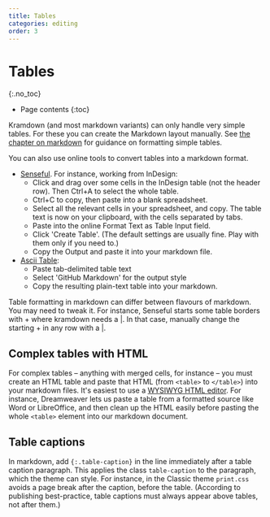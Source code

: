 ```yaml
---
title: Tables
categories: editing
order: 3
---
```


# Tables
{:.no_toc}

* Page contents
{:toc}

Kramdown (and most markdown variants) can only handle very simple tables. For these you can create the Markdown layout manually. See [the chapter on markdown](03-markdown.html#simple-tables) for guidance on formatting simple tables.

You can also use online tools to convert tables into a markdown format.

* [Senseful](http://www.sensefulsolutions.com/2010/10/format-text-as-table.html). For instance, working from InDesign:
    - Click and drag over some cells in the InDesign table (not the header row). Then Ctrl+A to select the whole table.
    - Ctrl+C to copy, then paste into a blank spreadsheet.
    - Select all the relevant cells in your spreadsheet, and copy. The table text is now on your clipboard, with the cells separated by tabs.
    - Paste into the online Format Text as Table Input field.
    - Click 'Create Table'. (The default settings are usually fine. Play with them only if you need to.)
    - Copy the Output and paste it into your markdown file.
* [Ascii Table](https://ozh.github.io/ascii-tables/):
    - Paste tab-delimited table text
    - Select 'GitHub Markdown' for the output style
    - Copy the resulting plain-text table into your markdown.

Table formatting in markdown can differ between flavours of markdown. You may need to tweak it. For instance, Senseful starts some table borders with + where kramdown needs a \|. In that case, manually change the starting + in any row with a \|.

## Complex tables with HTML

For complex tables – anything with merged cells, for instance – you must create an HTML table and paste that HTML (from `<table>` to `</table>`) into your markdown files. It's easiest to use a [WYSIWYG HTML editor](https://en.wikipedia.org/wiki/List_of_HTML_editors#WYSIWYG_editors). For instance, Dreamweaver lets us paste a table from a formatted source like Word or LibreOffice, and then clean up the HTML easily before pasting the whole `<table>` element into our markdown document.

## Table captions

In markdown, add `{:.table-caption}` in the line immediately after a table caption paragraph. This applies the class `table-caption` to the paragraph, which the theme can style. For instance, in the Classic theme `print.css` avoids a page break after the caption, before the table. (According to publishing best-practice, table captions must always appear above tables, not after them.)

